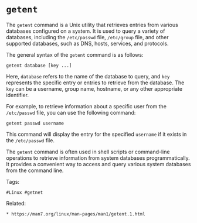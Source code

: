# `getent`
The `getent` command is a Unix utility that retrieves entries from various databases configured on a system. It is used to query a variety of databases, including the `/etc/passwd` file, `/etc/group` file, and other supported databases, such as DNS, hosts, services, and protocols.

The general syntax of the `getent` command is as follows:

```
getent database [key ...]
```

Here, `database` refers to the name of the database to query, and `key` represents the specific entry or entries to retrieve from the database. The `key` can be a username, group name, hostname, or any other appropriate identifier.

For example, to retrieve information about a specific user from the `/etc/passwd` file, you can use the following command:

```
getent passwd username
```

This command will display the entry for the specified `username` if it exists in the `/etc/passwd` file.

The `getent` command is often used in shell scripts or command-line operations to retrieve information from system databases programmatically. It provides a convenient way to access and query various system databases from the command line.

Tags:
```
#Linux #getnet
```

Related:
```
* https://man7.org/linux/man-pages/man1/getent.1.html
```
